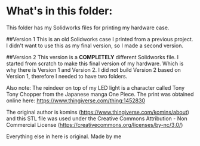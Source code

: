 # What's in this folder:
This folder has my Solidworks files for printing my hardware case. 

##Version 1
This is an old Solidworks case I printed from a previous project. I didn't want to use this as my final version, so I made a second version.

##Version 2
This version is a __COMPLETELY__ different Solidworks file. I started from scratch to make this final version of my hardware. Which is why there is Version 1 and Version 2. I did not build Version 2 based on Version 1, therefore I needed to have two folders. 

Also note: The reindeer on top of my LED light is a character called Tony Tony Chopper from the Japanese manga One Piece. The print was obtained online here: https://www.thingiverse.com/thing:1452830

The original author is komins (https://www.thingiverse.com/komins/about) and this STL file was used under the Creative Commons Attribution - Non Commercial License (https://creativecommons.org/licenses/by-nc/3.0/)

Everything else in here is original. Made by me
